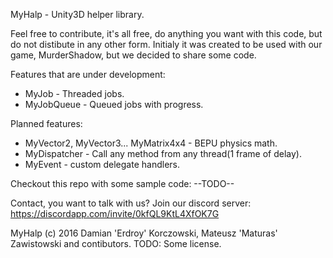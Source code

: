 MyHalp - Unity3D helper library.

Feel free to contribute, it's all free, do anything you want with this code, but do not distibute in any other form.
Initialy it was created to be used with our game, MurderShadow, but we decided to share some code.

Features that are under development:
 - MyJob - Threaded jobs.
 - MyJobQueue - Queued jobs with progress.
 
 Planned features:
 - MyVector2, MyVector3... MyMatrix4x4 - BEPU physics math.
 - MyDispatcher - Call any method from any thread(1 frame of delay).
 - MyEvent - custom delegate handlers.

Checkout this repo with some sample code: --TODO--

Contact, you want to talk with us? Join our discord server:
https://discordapp.com/invite/0kfQL9KtL4XfOK7G

MyHalp (c) 2016 Damian 'Erdroy' Korczowski, Mateusz 'Maturas' Zawistowski and contibutors. TODO: Some license.